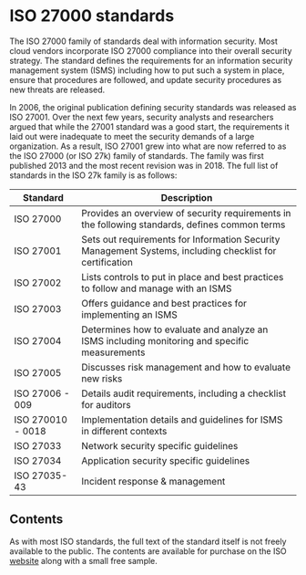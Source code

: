 # ISO 27000 standards
The ISO 27000 family of standards deal with information security. Most cloud vendors incorporate ISO 27000 compliance into their overall security strategy. The standard defines the requirements for an information security management system (ISMS) including how to put such a system in place, ensure that procedures are followed, and update security procedures as new threats are released. 

In 2006, the original publication defining security standards was released as ISO 27001. Over the next few years, security analysts and researchers argued that while the 27001 standard was a good start, the requirements it laid out were inadequate to meet the security demands of a large organization. As a result, ISO 27001 grew into what are now referred to as the ISO 27000 (or ISO 27k) family of standards. The family was first published 2013 and the most recent revision was in 2018. The full list of standards in the ISO 27k family is as follows:

| Standard      | Description |
| ----------- | ----------- |
| ISO 27000      | Provides an overview of security requirements in the following standards, defines common terms       |
| ISO 27001   | Sets out requirements for Information Security Management Systems, including checklist for certification        |
| ISO 27002   | Lists controls to put in place and best practices to follow and manage with an ISMS|
| ISO 27003   | Offers guidance and best practices for implementing an ISMS|
| ISO 27004   | Determines how to evaluate and analyze an ISMS including monitoring and specific measurements |
| ISO 27005   | Discusses risk management and how to evaluate new risks|
| ISO 27006 - 009  | Details audit requirements, including a checklist for auditors        |
| ISO 270010 - 0018   | Implementation details and guidelines for ISMS in different contexts       |
| ISO 27033   | Network security specific guidelines        |
| ISO 27034   | Application security specific guidelines        |
| ISO 27035- 43   | Incident response & management        |


## Contents
As with most ISO standards, the full text of the standard itself is not freely available to the public. The contents are available for purchase on the ISO [website](https://www.iso.org/obp/ui/#iso:std:iso-iec:27001:ed-2:v1:en) along with a small free sample.

